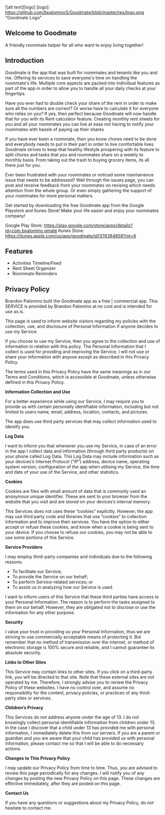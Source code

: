 ![alt text][logo]
[logo]: https://github.com/bpalomino5/Goodmate/blob/master/res/logo.png "Goodmate Logo"

## Welcome to Goodmate

A friendly roommate helper for all who want to enjoy living together!

## Introduction

Goodmate is the app that was built for roommates and tenants like you and me. Offering its services to save everyone's time on handling the roommate's life. Multiple core aspects are packed into individual features as part of the app in order to allow you to handle all your daily checks at your fingertips.

Have you ever had to double check your share of the rent in order to make sure all the numbers are correct? Or worse have to calculate it for everyone who relies on you? If yes, then perfect because Goodmate will now handle that for you with its Rent calculator feature. Creating monthly rent sheets for you and all your roommates you can live at ease not having to notify your roommates with hassle of paying up their shares

If you have ever been a roommate, then you know chores need to be done and everybody needs to put in their part in order to live comfortable lives. Goodmate strives to keep that healthy lifestyle prospering with its feature to split chores and tasks that you and roommates share on a weekly to monthly basis. From taking out the trash to buying grocery items, its all there just for you.

Ever been frustrated with your roommates or noticed some maintainence issue that needs to be addressed? Well through the issues page, you can post and receive feedback from your roommates on revising which needs attention from the whole group. Or even simply gathering the support of your roommates for more personal matters.

Get started by downloading the free Goodmate app from the Google Playstore and Itunes Store! Make your life easier and enjoy your roommates company!

Google Play Store: https://play.google.com/store/apps/details?id=com.bpalomino.gmate
Itunes Store: https://itunes.apple.com/us/app/goodmate/id1376384858?mt=8

## Features

* Activities Timeline/Feed
* Rent Sheet Organizer
* Roommate Reminders

<h2>Privacy Policy</h2>
<p>Brandon Palomino built the Goodmate app as a free | commercial app. This SERVICE is provided by Brandon Palomino at no cost       and is intended for use as is.</p>
<p>This page is used to inform website visitors regarding my policies with the collection, use, and
    disclosure of Personal Information if anyone decides to use my Service.</p>
<p>If you choose to use my Service, then you agree to the collection and use of information in
    relation with this policy. The Personal Information that I collect is used for providing and
    improving the Service. I will not use or share your information with anyone except as described
    in this Privacy Policy.</p>
<p>The terms used in this Privacy Policy have the same meanings as in our Terms and Conditions,
    which is accessible at Goodmate, unless otherwise defined in this Privacy Policy.</p>

<p><strong>Information Collection and Use</strong></p>
<p>For a better experience while using our Service, I may require you to provide us with certain
    personally identifiable information, including but not limited to users name, email, address, location, contacts, and pictures.</p>
<p>The app does use third party services that may collect information used to identify you.

<p><strong>Log Data</strong></p>
<p>I want to inform you that whenever you use my Service, in case of an error in the app I collect
    data and information (through third party products) on your phone called Log Data. This Log Data
    may include information such as your devices’s Internet Protocol (“IP”) address, device name,
    operating system version, configuration of the app when utilising my Service, the time and date
    of your use of the Service, and other statistics.</p>

<p><strong>Cookies</strong></p>
<p>Cookies are files with small amount of data that is commonly used an anonymous unique identifier.
    These are sent to your browser from the website that you visit and are stored on your devices’s
    internal memory.</p>
<p>This Services does not uses these “cookies” explicitly. However, the app may use third party code
    and libraries that use “cookies” to collection information and to improve their services. You
    have the option to either accept or refuse these cookies, and know when a cookie is being sent
    to your device. If you choose to refuse our cookies, you may not be able to use some portions of
    this Service.</p>

<p><strong>Service Providers</strong></p> <!-- This part need seem like it's not needed, but if you use any Google services, or any other third party libraries, chances are, you need this. -->
<p>I may employ third-party companies and individuals due to the following reasons:</p>
<ul>
    <li>To facilitate our Service;</li>
    <li>To provide the Service on our behalf;</li>
    <li>To perform Service-related services; or</li>
    <li>To assist us in analyzing how our Service is used.</li>
</ul>
<p>I want to inform users of this Service that these third parties have access to your Personal
    Information. The reason is to perform the tasks assigned to them on our behalf. However, they
    are obligated not to disclose or use the information for any other purpose.</p>

<p><strong>Security</strong></p>
<p>I value your trust in providing us your Personal Information, thus we are striving to use
    commercially acceptable means of protecting it. But remember that no method of transmission over
    the internet, or method of electronic storage is 100% secure and reliable, and I cannot
    guarantee its absolute security.</p>

<p><strong>Links to Other Sites</strong></p>
<p>This Service may contain links to other sites. If you click on a third-party link, you will be
    directed to that site. Note that these external sites are not operated by me. Therefore, I
    strongly advise you to review the Privacy Policy of these websites. I have no control over, and
    assume no responsibility for the content, privacy policies, or practices of any third-party
    sites or services.</p>

<p><strong>Children’s Privacy</strong></p>
<p>This Services do not address anyone under the age of 13. I do not knowingly collect personal
    identifiable information from children under 13. In the case I discover that a child under 13
    has provided me with personal information, I immediately delete this from our servers. If you
    are a parent or guardian and you are aware that your child has provided us with personal
    information, please contact me so that I will be able to do necessary actions.</p>

<p><strong>Changes to This Privacy Policy</strong></p>
<p>I may update our Privacy Policy from time to time. Thus, you are advised to review this page
    periodically for any changes. I will notify you of any changes by posting the new Privacy Policy
    on this page. These changes are effective immediately, after they are posted on this page.</p>

<p><strong>Contact Us</strong></p>
<p>If you have any questions or suggestions about my Privacy Policy, do not hesitate to contact
    me.</p>
